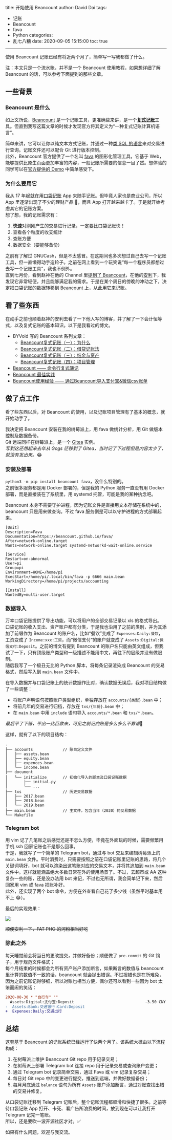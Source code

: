 title: 开始使用 Beancount
author: David Dai
tags:
  - 记账
  - Beancount
  - fava
  - Python
categories:
  - 乱七八糟
date: 2020-09-05 15:15:00
toc: true
---
使用 Beancount 记账已经有将近两个月了，简单写一写我都做了什么。

<!--more-->
注：本文只是一个流水账，并不是一个 Beancount 使用教程，如果想详细了解 Beancount 的话，可以参考下面提到的那些文章。

## 一些背景
### Beancount 是什么
如上文所说，[Beancount](https://beancount.github.io/) 是一个记账工具，更准确些来讲，是一个[**复式记账**](https://zh.wikipedia.org/zh-cn/%E5%A4%8D%E5%BC%8F%E7%B0%BF%E8%AE%B0)工具。但直到我写这篇文章的时候才发现官方将其定义为“一种复式记账计算机语言”。

简单来讲，它可以让你以纯文本方式记账，并通过一种[类 SQL 的语言](https://beancount.github.io/docs/beancount_query_language.html)来对交易进行查询。记账文件还可以配合 Git 进行版本控制。  
此外，Beancount 官方提供了一个名叫 [fava](https://beancount.github.io/fava/) 的图形化管理工具，它基于 Web，能够提供比原生页面更加丰富的内容，一般记账所需要的信息一目了然。想体验的同学可以在[官方提供的 Demo](https://fava.pythonanywhere.com/example-beancount-file/income_statement/) 中简单感受下。

### 为什么要用它
我从 17 年起就在用[口袋记账](https://www.qeeniao.com/) App 来随手记账。但毕竟人家也是商业公司，所以 App 里逐渐出现了不少的理财产品 :new_moon_with_face:，而且 App 打开越来越卡了。于是就开始考虑其它的记账方案。  
想了想，我的记账需求有：
1. **快速**对刚刚产生的交易进行记录，一定要比口袋记账快！
2. 查看各个粒度的收支统计
3. 查账方便
4. 数据安全（要能够备份）

之前有了解过 GNUCash，但是不太感冒。在这期间也多次想过自己去写一个记账工具，但一直懒得动手造轮子。之前在网上看到一个玩笑说“每一个程序员都想过去写一个记账工具”，我也不例外。  
直到七月份，看到赵神在他的 Channel 里[提到了 Beancount](https://t.me/TripleZsChannel/1370)，在他的[安利](https://pastebin.pl/view/raw/3d2d4756)下，我发现它非常轻便，并且能够满足我的需求。于是在某个周日的傍晚的冲动之下，决定把口袋记账的数据转移到 Beancount 上，从此用它来记账。

## 看了些东西
在动手之前也顺着赵神的安利去看了一下他人写的博客，并了解了一下会计恒等式，以及复式记账的基本知识。以下是我看过的博文。

* BYVoid 写的 Beancount 系列文章：
  * [Beancount复式记账（一）：为什么](https://byvoid.com/zhs/blog/beancount-bookkeeping-1/)
  * [Beancount复式记账（二）：借贷记账法](https://byvoid.com/zhs/blog/beancount-bookkeeping-2/)
  * [Beancount复式记账（三）：结余与资产](https://byvoid.com/zhs/blog/beancount-bookkeeping-3/)
  * [Beancount复式记账（四）：项目管理](https://byvoid.com/zhs/blog/beancount-bookkeeping-4/)
* [Beancount —— 命令行复式簿记](https://wzyboy.im/post/1063.html)
* [Beancount 最佳实践](https://xwartz.xyz/blog/beancount-best-practice/)
* [Beancount使用经验 —— 通过Beancount导入支付宝&微信csv账单](http://lidongchao.com/2018/07/20/has_header_in_csv_Sniffer/)

## 做了点工作
看了些东西以后，对 Beancount 的使用，以及记账项目管理有了基本的概念，就开始动手了。

我决定把 Beancount 安装在我的树莓派上，用 fava 做统计分析，用 Git 做版本控制及数据备份。  
Git 远端同样在树莓派上，是一个 [Gitea](https://gitea.io/zh-cn/) 实例。  
*写到这还想起来去年从 Gogs 迁移到了 Gitea，当时记了下过程但是内容太少了，就没有发出来。*:joy:

### 安装及部署
`python3 -m pip install beancount fava`，没什么特别的。  
之前很多服务都是用 Docker 部署的，但是我的 Python 服务一直没有用 Docker 部署，而是直接装在了系统里，用 systemd 托管，可能是我的某种执念吧。

Beancount 本身不需要守护进程，因为记账文件是直接用文本存储在系统中的，beancount 只是用来做查询。不过 fava 服务倒是可以以守护进程的方式部署起来。

```systemd
[Unit]
Description=Fava
Documentation=https://beancount.github.io/fava/
After=network-online.target
Wants=network-online.target systemd-networkd-wait-online.service

[Service]
Restart=on-abnormal
User=pi
Group=pi
Environment=HOME=/home/pi
ExecStart=/home/pi/.local/bin/fava -p 6666 main.bean
WorkingDirectory=/home/pi/projects/accounting

[Install]
WantedBy=multi-user.target
```

### 数据导入
万幸口袋记账提供了导出功能，可以将用户的全部交易记录以 xls 的格式导出。  
口袋记账的收入支出、资产账户都有分类，于是我也沿用了之前的类别，并为其添加了前缀作为 Beancount 的账户名，比如“餐饮”变成了 `Expenses:Daily:餐饮`，工资变成了 `Income:xxx:工资`，而“微信支付”的账户就变成了 `Assets:Digital:微信支付:Deposit`。之前的博文有提到 Beancount 的账户名只能由英文组成，但我试了一下，只有顶级账户类型和一级描述不能用中文，再往下的层级并没有做限制。   
随后我写了一个极丑无比的 Python 脚本，将每条记录渲染成 Beancount 的交易格式，然后写入到 `main.bean` 文件中。

在导入数据并与口袋记账上的统计数据作比对，确认数据无误后，我对项目结构做了一些调整：
* 将账户声明语句按照账户类型组织，单独存放在 `accounts/{类型}.bean` 中；
* 将前几年的交易进行归档，存放在 `txs/{年份}.bean` 中；
* 在 `main.bean` 中用 `include` 语句导入 `accounts/*.bean` 和 `txs/*.bean`。

*最后平了下账，平出一比巨款来，可见之前记的账是多么多么不靠谱*:new_moon_with_face:

这样，就有了以下的项目结构：

```
.
├── accounts             // 账目定义文件
│   ├── assets.bean
│   ├── equity.bean
│   ├── expences.bean
│   └── income.bean
├── document
│   └── initialize       // 初始化导入的脚本及口袋记账数据
│       ├── initial.py
│       └── ...
├── txs                  // 历史交易数据
│   ├── 2017.bean
│   ├── 2018.bean
│   └── 2019.bean
├── main.bean            // 主文件，包含当年（2020）的交易数据
└── Makefile
```

### Telegram bot
用 vim 记了几笔账之后感觉还是不怎么方便，毕竟在外面玩的时候，需要频繁用手机 ssh 回家记账也不是那么回事。  
于是，我就写了一个简单的 Telegram bot，通过与 bot 交互来编辑树莓派上的 `main.bean` 文件。平时消费时，只需要按照之前在口袋记账里记账的思路，将几个关键词填好，bot 就可以渲染出这笔账对应的交易文本，并将其追加到 `main.bean` 文件中。这样就能涵盖绝大多数日常在外的使用场景了。不过，去超市或 AA 这种复杂一些的账，还是没办法用 bot 来记，不过也无所谓，我会简单记下来，然后回家用 vim 或 fava 把账补好。  
此外，还实现了两个 bot 命令，方便在外查看自己花了多少钱（虽然平时基本用不上 :joy:）。

最后的实现效果：

<img style="max-height: 60vh;" src="/pics/beancount-bot.jpg" />

~~顺便安利一下，FAT PHO 的河粉相当好吃~~

### 除此之外
每天睡觉前会将当日的更改提交，并做好备份；顺便做了 `pre-commit` 的 Git 钩子，用于规范文件格式；  
每个月结束的时候都会为所有资产账户添加断言，如果断言的数值与 beancount 里计算的数值不一致的话，beancount 就会抛出错误。不过报错也是在所难免，因为之前记账记得够细，所以对账也相当方便，偶尔还可以看到一些因为 bot 太笨而闹的笑话：

```diff
2020-08-30 * "自行车" ""
  Assets:Digital:支付宝:Deposit                               -3.50 CNY
-  Assets:Bank:交通银行:Card:Deposit
+  Expenses:Daily:交通出行
```

## 总结
这套基于 Beancount 的记账系统已经运行了快两个月了。该系统大概由以下流程构成：
1. 在树莓派上维护 Beancount Git repo 用于记录交易；
2. 在树莓派上部署 Telegram bot 连接 repo 用于记录交易或查询账户变更；
3. 通过 Telegram bot 记录简单交易，通过 Fava 或 vim 记录复杂交易；
4. 每日对 Git repo 中的变更进行提交，推送到远端，并做好数据备份；
5. 每月月底通过 `balance` 语句为所有 `Assets` 账户添加断言，通过对账查找出错的交易并修复。

从口袋记账迁移到 Telegram 记账后，整个记账流程都顺滑和快捷了很多。之前等待口袋记账 App 打开、卡死、看广告所浪费的时间，放到现在可以让我打开 Telegram 记完一笔账。  
所以，还是要吹一波开源社区才对。:white_check_mark:

如果有什么问题，欢迎与我交流。
